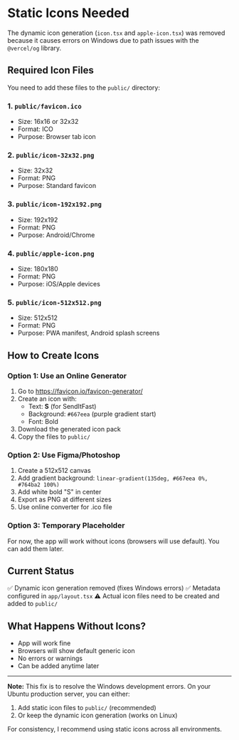 # Static Icons Needed

The dynamic icon generation (`icon.tsx` and `apple-icon.tsx`) was removed because it causes errors on Windows due to path issues with the `@vercel/og` library.

## Required Icon Files

You need to add these files to the `public/` directory:

### 1. `public/favicon.ico`
- Size: 16x16 or 32x32
- Format: ICO
- Purpose: Browser tab icon

### 2. `public/icon-32x32.png`
- Size: 32x32
- Format: PNG
- Purpose: Standard favicon

### 3. `public/icon-192x192.png`
- Size: 192x192
- Format: PNG
- Purpose: Android/Chrome

### 4. `public/apple-icon.png`
- Size: 180x180
- Format: PNG
- Purpose: iOS/Apple devices

### 5. `public/icon-512x512.png`
- Size: 512x512
- Format: PNG
- Purpose: PWA manifest, Android splash screens

## How to Create Icons

### Option 1: Use an Online Generator
1. Go to https://favicon.io/favicon-generator/
2. Create an icon with:
   - Text: **S** (for SendItFast)
   - Background: `#667eea` (purple gradient start)
   - Font: Bold
3. Download the generated icon pack
4. Copy the files to `public/`

### Option 2: Use Figma/Photoshop
1. Create a 512x512 canvas
2. Add gradient background: `linear-gradient(135deg, #667eea 0%, #764ba2 100%)`
3. Add white bold "S" in center
4. Export as PNG at different sizes
5. Use online converter for .ico file

### Option 3: Temporary Placeholder
For now, the app will work without icons (browsers will use default). You can add them later.

## Current Status

✅ Dynamic icon generation removed (fixes Windows errors)
✅ Metadata configured in `app/layout.tsx`
⚠️ Actual icon files need to be created and added to `public/`

## What Happens Without Icons?

- App will work fine
- Browsers will show default generic icon
- No errors or warnings
- Can be added anytime later

---

**Note:** This fix is to resolve the Windows development errors. On your Ubuntu production server, you can either:
1. Add static icon files to `public/` (recommended)
2. Or keep the dynamic icon generation (works on Linux)

For consistency, I recommend using static icons across all environments.

